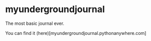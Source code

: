 # myundergroundjournal

The most basic journal ever.

You can find it (here)[myundergroundjournal.pythonanywhere.com]
